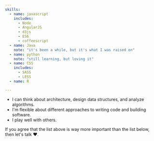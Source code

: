 ```yaml
---
skills:
  - name: javascript
    includes:
      - Node
      - AngularJS
      - d3js
      - ES6
      - coffeescript
  - name: Java
    note: "it's been a while, but it's what I was raised on"
  - name: python
    note: "still learning, but loving it"
  - name: CSS
    includes:
      - SASS
      - LESS
  - name: R

---
```


- I can think about architecture, design data structures, and analyze
  algorithms.
- I'm flexible about different approaches to writing code and building software.
- I play well with others.

If you agree that the list above is way more important than the list below, 
then let's talk &hearts;.
